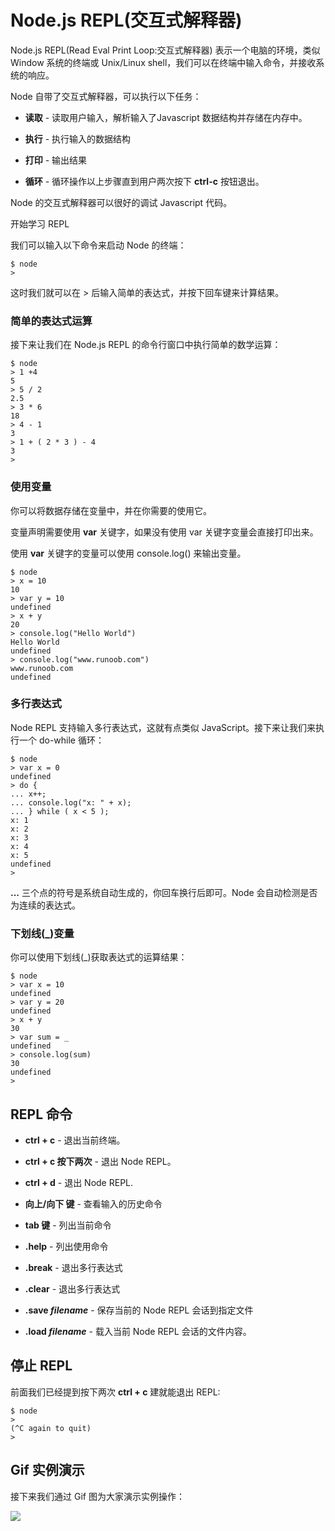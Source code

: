 # Node.js REPL(交互式解释器)

Node.js REPL(Read Eval Print Loop:交互式解释器) 表示一个电脑的环境，类似 Window 系统的终端或 Unix/Linux shell，我们可以在终端中输入命令，并接收系统的响应。

Node 自带了交互式解释器，可以执行以下任务：

*   **读取** - 读取用户输入，解析输入了Javascript 数据结构并存储在内存中。

*   **执行** - 执行输入的数据结构

*   **打印** - 输出结果

*   **循环** - 循环操作以上步骤直到用户两次按下 **ctrl-c** 按钮退出。

Node 的交互式解释器可以很好的调试 Javascript 代码。

开始学习 REPL

我们可以输入以下命令来启动 Node 的终端：

```
$ node
> 

```

这时我们就可以在 &gt; 后输入简单的表达式，并按下回车键来计算结果。

### 简单的表达式运算

接下来让我们在 Node.js REPL 的命令行窗口中执行简单的数学运算：

```
$ node
> 1 +4
5
> 5 / 2
2.5
> 3 * 6
18
> 4 - 1
3
> 1 + ( 2 * 3 ) - 4
3
>

```

### 使用变量

你可以将数据存储在变量中，并在你需要的使用它。

变量声明需要使用 **var** 关键字，如果没有使用 var 关键字变量会直接打印出来。

使用 **var** 关键字的变量可以使用 console.log() 来输出变量。

```
$ node
> x = 10
10
> var y = 10
undefined
> x + y
20
> console.log("Hello World")
Hello World
undefined
> console.log("www.runoob.com")
www.runoob.com
undefined

```

### 多行表达式

Node REPL 支持输入多行表达式，这就有点类似 JavaScript。接下来让我们来执行一个 do-while 循环：

```
$ node
> var x = 0
undefined
> do {
... x++;
... console.log("x: " + x);
... } while ( x < 5 );
x: 1
x: 2
x: 3
x: 4
x: 5
undefined
>

```

**...** 三个点的符号是系统自动生成的，你回车换行后即可。Node 会自动检测是否为连续的表达式。

### 下划线(_)变量

你可以使用下划线(_)获取表达式的运算结果：

```
$ node
> var x = 10
undefined
> var y = 20
undefined
> x + y
30
> var sum = _
undefined
> console.log(sum)
30
undefined
>

```

## REPL 命令

*   **ctrl + c** - 退出当前终端。

*   **ctrl + c 按下两次** - 退出 Node REPL。

*   **ctrl + d** - 退出 Node REPL.

*   **向上/向下 键** - 查看输入的历史命令

*   **tab 键** - 列出当前命令

*   **.help** - 列出使用命令

*   **.break** - 退出多行表达式

*   **.clear** - 退出多行表达式

*   **.save _filename_** - 保存当前的 Node REPL 会话到指定文件

*   **.load _filename_** - 载入当前 Node REPL 会话的文件内容。

## 停止 REPL

前面我们已经提到按下两次 **ctrl + c** 建就能退出 REPL:

```
$ node
>
(^C again to quit)
>

```

## Gif 实例演示

接下来我们通过 Gif 图为大家演示实例操作：

![](../../img/nodejs-gif2.gif) 